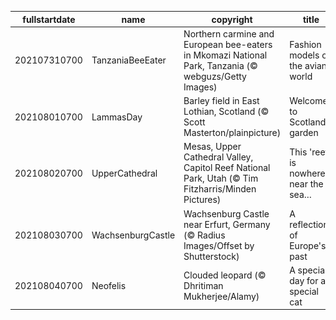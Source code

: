 |fullstartdate|name|copyright|title|image|
|--|--|--|--|--|
202107310700|TanzaniaBeeEater|Northern carmine and European bee-eaters in Mkomazi National Park, Tanzania (© webguzs/Getty Images)|Fashion models of the avian world|![](/en-US/2021/08/202107310700TanzaniaBeeEater.jpg)|
202108010700|LammasDay|Barley field in East Lothian, Scotland (© Scott Masterton/plainpicture)|Welcome to Scotland's garden|![](/en-US/2021/08/202108010700LammasDay.jpg)|
202108020700|UpperCathedral|Mesas, Upper Cathedral Valley, Capitol Reef National Park, Utah (© Tim Fitzharris/Minden Pictures)|This 'reef' is nowhere near the sea…|![](/en-US/2021/08/202108020700UpperCathedral.jpg)|
202108030700|WachsenburgCastle|Wachsenburg Castle near Erfurt, Germany (© Radius Images/Offset by Shutterstock)|A reflection of Europe's past|![](/en-US/2021/08/202108030700WachsenburgCastle.jpg)|
202108040700|Neofelis|Clouded leopard (© Dhritiman Mukherjee/Alamy)|A special day for a special cat|![](/en-US/2021/08/202108040700Neofelis.jpg)|
